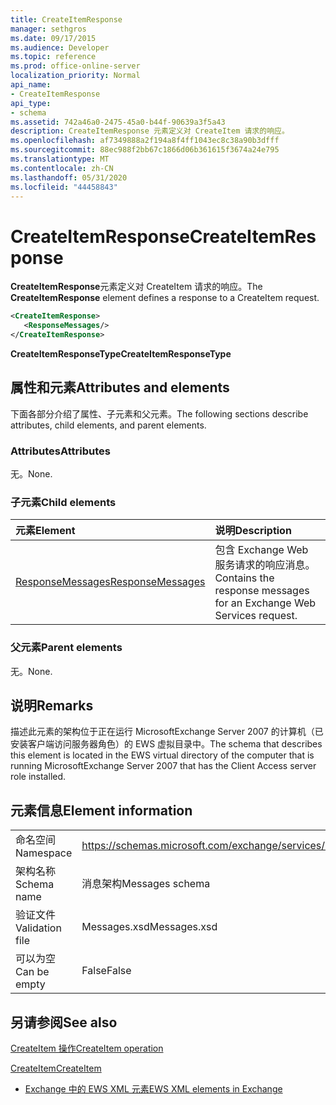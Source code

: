 ```yaml
---
title: CreateItemResponse
manager: sethgros
ms.date: 09/17/2015
ms.audience: Developer
ms.topic: reference
ms.prod: office-online-server
localization_priority: Normal
api_name:
- CreateItemResponse
api_type:
- schema
ms.assetid: 742a46a0-2475-45a0-b44f-90639a3f5a43
description: CreateItemResponse 元素定义对 CreateItem 请求的响应。
ms.openlocfilehash: af7349888a2f194a8f4ff1043ec8c38a90b3dfff
ms.sourcegitcommit: 88ec988f2bb67c1866d06b361615f3674a24e795
ms.translationtype: MT
ms.contentlocale: zh-CN
ms.lasthandoff: 05/31/2020
ms.locfileid: "44458843"
---
```

# <a name="createitemresponse"></a><span data-ttu-id="e0fb2-103">CreateItemResponse</span><span class="sxs-lookup"><span data-stu-id="e0fb2-103">CreateItemResponse</span></span>

<span data-ttu-id="e0fb2-104">**CreateItemResponse**元素定义对 CreateItem 请求的响应。</span><span class="sxs-lookup"><span data-stu-id="e0fb2-104">The **CreateItemResponse** element defines a response to a CreateItem request.</span></span> 
  
```xml
<CreateItemResponse>
   <ResponseMessages/>
</CreateItemResponse>
```

 <span data-ttu-id="e0fb2-105">**CreateItemResponseType**</span><span class="sxs-lookup"><span data-stu-id="e0fb2-105">**CreateItemResponseType**</span></span>
## <a name="attributes-and-elements"></a><span data-ttu-id="e0fb2-106">属性和元素</span><span class="sxs-lookup"><span data-stu-id="e0fb2-106">Attributes and elements</span></span>

<span data-ttu-id="e0fb2-107">下面各部分介绍了属性、子元素和父元素。</span><span class="sxs-lookup"><span data-stu-id="e0fb2-107">The following sections describe attributes, child elements, and parent elements.</span></span>
  
### <a name="attributes"></a><span data-ttu-id="e0fb2-108">Attributes</span><span class="sxs-lookup"><span data-stu-id="e0fb2-108">Attributes</span></span>

<span data-ttu-id="e0fb2-109">无。</span><span class="sxs-lookup"><span data-stu-id="e0fb2-109">None.</span></span>
  
### <a name="child-elements"></a><span data-ttu-id="e0fb2-110">子元素</span><span class="sxs-lookup"><span data-stu-id="e0fb2-110">Child elements</span></span>

|<span data-ttu-id="e0fb2-111">**元素**</span><span class="sxs-lookup"><span data-stu-id="e0fb2-111">**Element**</span></span>|<span data-ttu-id="e0fb2-112">**说明**</span><span class="sxs-lookup"><span data-stu-id="e0fb2-112">**Description**</span></span>|
|:-----|:-----|
|[<span data-ttu-id="e0fb2-113">ResponseMessages</span><span class="sxs-lookup"><span data-stu-id="e0fb2-113">ResponseMessages</span></span>](responsemessages.md) <br/> |<span data-ttu-id="e0fb2-114">包含 Exchange Web 服务请求的响应消息。</span><span class="sxs-lookup"><span data-stu-id="e0fb2-114">Contains the response messages for an Exchange Web Services request.</span></span>  <br/> |
   
### <a name="parent-elements"></a><span data-ttu-id="e0fb2-115">父元素</span><span class="sxs-lookup"><span data-stu-id="e0fb2-115">Parent elements</span></span>

<span data-ttu-id="e0fb2-116">无。</span><span class="sxs-lookup"><span data-stu-id="e0fb2-116">None.</span></span>
  
## <a name="remarks"></a><span data-ttu-id="e0fb2-117">说明</span><span class="sxs-lookup"><span data-stu-id="e0fb2-117">Remarks</span></span>

<span data-ttu-id="e0fb2-118">描述此元素的架构位于正在运行 MicrosoftExchange Server 2007 的计算机（已安装客户端访问服务器角色）的 EWS 虚拟目录中。</span><span class="sxs-lookup"><span data-stu-id="e0fb2-118">The schema that describes this element is located in the EWS virtual directory of the computer that is running MicrosoftExchange Server 2007 that has the Client Access server role installed.</span></span>
  
## <a name="element-information"></a><span data-ttu-id="e0fb2-119">元素信息</span><span class="sxs-lookup"><span data-stu-id="e0fb2-119">Element information</span></span>

|||
|:-----|:-----|
|<span data-ttu-id="e0fb2-120">命名空间</span><span class="sxs-lookup"><span data-stu-id="e0fb2-120">Namespace</span></span>  <br/> |https://schemas.microsoft.com/exchange/services/2006/messages  <br/> |
|<span data-ttu-id="e0fb2-121">架构名称</span><span class="sxs-lookup"><span data-stu-id="e0fb2-121">Schema name</span></span>  <br/> |<span data-ttu-id="e0fb2-122">消息架构</span><span class="sxs-lookup"><span data-stu-id="e0fb2-122">Messages schema</span></span>  <br/> |
|<span data-ttu-id="e0fb2-123">验证文件</span><span class="sxs-lookup"><span data-stu-id="e0fb2-123">Validation file</span></span>  <br/> |<span data-ttu-id="e0fb2-124">Messages.xsd</span><span class="sxs-lookup"><span data-stu-id="e0fb2-124">Messages.xsd</span></span>  <br/> |
|<span data-ttu-id="e0fb2-125">可以为空</span><span class="sxs-lookup"><span data-stu-id="e0fb2-125">Can be empty</span></span>  <br/> |<span data-ttu-id="e0fb2-126">False</span><span class="sxs-lookup"><span data-stu-id="e0fb2-126">False</span></span>  <br/> |
   
## <a name="see-also"></a><span data-ttu-id="e0fb2-127">另请参阅</span><span class="sxs-lookup"><span data-stu-id="e0fb2-127">See also</span></span>



[<span data-ttu-id="e0fb2-128">CreateItem 操作</span><span class="sxs-lookup"><span data-stu-id="e0fb2-128">CreateItem operation</span></span>](createitem-operation.md)
  
[<span data-ttu-id="e0fb2-129">CreateItem</span><span class="sxs-lookup"><span data-stu-id="e0fb2-129">CreateItem</span></span>](createitem.md)


- [<span data-ttu-id="e0fb2-130">Exchange 中的 EWS XML 元素</span><span class="sxs-lookup"><span data-stu-id="e0fb2-130">EWS XML elements in Exchange</span></span>](ews-xml-elements-in-exchange.md)

